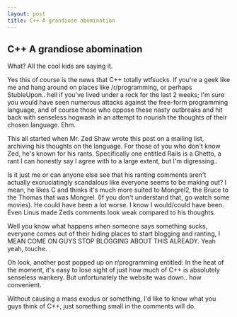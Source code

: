 ```yaml
---
layout: post
title: C++ A grandiose abomination
---
```


## C++ A grandiose abomination

What? All the cool kids are saying it.

Yes this of course is the news that C++ totally wtfsucks. If you're a geek like me and hang around on places like /r/programming, or perhaps StubleUpon.. hell if you've lived under a rock for the last 2 weeks; I'm sure you would have seen numerous attacks against the free-form programming language, and of course those who oppose these nasty outbreaks and hit back with senseless hogwash in an attempt to nourish the thoughts of their chosen language. Ehm.

This all started when Mr. Zed Shaw wrote this post on a mailing list, archiving his thoughts on the language. For those of you who don't know Zed, he's known for his rants. Specifically one entitled Rails is a Ghetto, a rant I can honestly say I agree with to a large extent, but I'm digressing..

Is it just me or can anyone else see that his ranting comments aren't actually excruciatingly scandalous like everyone seems to be making out? I mean, he likes C and thinks it's much more suited to Mongrel2, the Bruce to the Thomas that was Mongrel. (If you don't understand that, go watch some movies). He could have been a lot worse. I know I would/could have been. Even Linus made Zeds comments look weak compared to his thoughts.

Well you know what happens when someone says something sucks, everyone comes out of their hiding places to start blogging and ranting, I MEAN COME ON GUYS STOP BLOGGING ABOUT THIS ALREADY. Yeah yeah, touche.

Oh look, another post popped up on r/programming entitled: In the heat of the moment, it's easy to lose sight of just how much of C++ is absolutely senseless wankery. But unfortunately the website was down.. how convenient.

Without causing a mass exodus or something, I'd like to know what you guys think of C++, just something small in the comments will do.